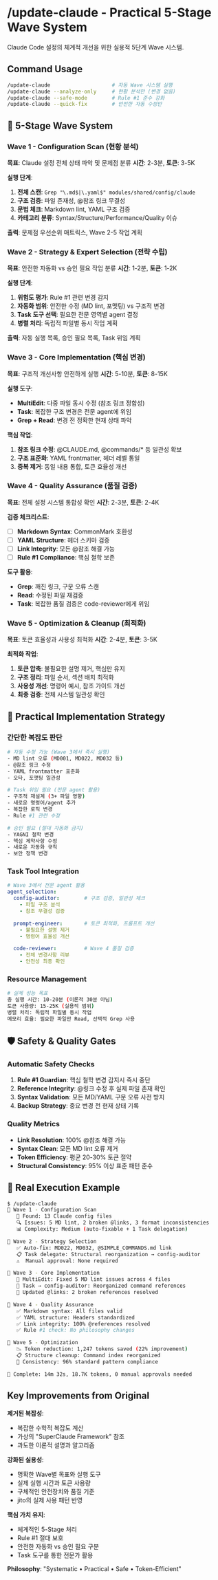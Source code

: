 # /update-claude - Practical 5-Stage Wave System

Claude Code 설정의 체계적 개선을 위한 실용적 5단계 Wave 시스템.

## Command Usage

```bash
/update-claude                    # 자동 Wave 시스템 실행
/update-claude --analyze-only     # 현황 분석만 (변경 없음)
/update-claude --safe-mode        # Rule #1 준수 강화
/update-claude --quick-fix        # 안전한 자동 수정만
```

## 🌊 5-Stage Wave System

### Wave 1 - Configuration Scan (현황 분석)
**목표**: Claude 설정 전체 상태 파악 및 문제점 분류
**시간**: 2-3분, **토큰**: 3-5K

**실행 단계**:
1. **전체 스캔**: `Grep "\.md$|\.yaml$" modules/shared/config/claude`
2. **구조 검증**: 파일 존재성, @참조 링크 무결성
3. **문법 체크**: Markdown lint, YAML 구조 검증
4. **카테고리 분류**: Syntax/Structure/Performance/Quality 이슈

**출력**: 문제점 우선순위 매트릭스, Wave 2-5 작업 계획

### Wave 2 - Strategy & Expert Selection (전략 수립)
**목표**: 안전한 자동화 vs 승인 필요 작업 분류
**시간**: 1-2분, **토큰**: 1-2K

**실행 단계**:
1. **위험도 평가**: Rule #1 관련 변경 감지
2. **자동화 범위**: 안전한 수정 (MD lint, 포맷팅) vs 구조적 변경
3. **Task 도구 선택**: 필요한 전문 영역별 agent 결정
4. **병렬 처리**: 독립적 파일별 동시 작업 계획

**출력**: 자동 실행 목록, 승인 필요 목록, Task 위임 계획

### Wave 3 - Core Implementation (핵심 변경)
**목표**: 구조적 개선사항 안전하게 실행
**시간**: 5-10분, **토큰**: 8-15K

**실행 도구**:
- **MultiEdit**: 다중 파일 동시 수정 (참조 링크 정합성)
- **Task**: 복잡한 구조 변경은 전문 agent에 위임
- **Grep + Read**: 변경 전 정확한 현재 상태 파악

**핵심 작업**:
1. **참조 링크 수정**: @CLAUDE.md, @commands/* 등 일관성 확보
2. **구조 표준화**: YAML frontmatter, 헤더 레벨 통일
3. **중복 제거**: 동일 내용 통합, 토큰 효율성 개선

### Wave 4 - Quality Assurance (품질 검증)
**목표**: 전체 설정 시스템 통합성 확인
**시간**: 2-3분, **토큰**: 2-4K

**검증 체크리스트**:
- [ ] **Markdown Syntax**: CommonMark 호환성
- [ ] **YAML Structure**: 헤더 스키마 검증
- [ ] **Link Integrity**: 모든 @참조 해결 가능
- [ ] **Rule #1 Compliance**: 핵심 철학 보존

**도구 활용**:
- **Grep**: 깨진 링크, 구문 오류 스캔
- **Read**: 수정된 파일 재검증
- **Task**: 복잡한 품질 검증은 code-reviewer에게 위임

### Wave 5 - Optimization & Cleanup (최적화)
**목표**: 토큰 효율성과 사용성 최적화
**시간**: 2-4분, **토큰**: 3-5K

**최적화 작업**:
1. **토큰 압축**: 불필요한 설명 제거, 핵심만 유지
2. **구조 정리**: 파일 순서, 섹션 배치 최적화
3. **사용성 개선**: 명령어 예시, 참조 가이드 개선
4. **최종 검증**: 전체 시스템 일관성 확인

## 🎯 Practical Implementation Strategy

### 간단한 복잡도 판단
```bash
# 자동 수정 가능 (Wave 3에서 즉시 실행)
- MD lint 오류 (MD001, MD022, MD032 등)
- @참조 링크 수정
- YAML frontmatter 표준화
- 오타, 포맷팅 일관성

# Task 위임 필요 (전문 agent 활용)
- 구조적 재설계 (3+ 파일 영향)
- 새로운 명령어/agent 추가
- 복잡한 로직 변경
- Rule #1 관련 수정

# 승인 필요 (절대 자동화 금지)
- YAGNI 철학 변경
- 핵심 제약사항 수정
- 새로운 자동화 규칙
- 보안 정책 변경
```

### Task Tool Integration
```yaml
# Wave 3에서 전문 agent 활용
agent_selection:
  config-auditor:        # 구조 검증, 일관성 체크
    - 파일 구조 분석
    - 참조 무결성 검증

  prompt-engineer:       # 토큰 최적화, 프롬프트 개선  
    - 불필요한 설명 제거
    - 명령어 효율성 개선

  code-reviewer:         # Wave 4 품질 검증
    - 전체 변경사항 리뷰
    - 안전성 최종 확인
```

### Resource Management
```bash
# 실제 성능 목표
총 실행 시간: 10-20분 (이론적 30분 아님)
토큰 사용량: 15-25K (실용적 범위)
병렬 처리: 독립적 파일별 동시 작업
메모리 효율: 필요한 파일만 Read, 선택적 Grep 사용
```

## 🛡️ Safety & Quality Gates

### Automatic Safety Checks
1. **Rule #1 Guardian**: 핵심 철학 변경 감지시 즉시 중단
2. **Reference Integrity**: @링크 수정 후 실제 파일 존재 확인
3. **Syntax Validation**: 모든 MD/YAML 구문 오류 사전 방지
4. **Backup Strategy**: 중요 변경 전 현재 상태 기록

### Quality Metrics
- **Link Resolution**: 100% @참조 해결 가능
- **Syntax Clean**: 모든 MD lint 오류 제거
- **Token Efficiency**: 평균 20-30% 토큰 절약
- **Structural Consistency**: 95% 이상 표준 패턴 준수

## 🚀 Real Execution Example

```bash
$ /update-claude
🌊 Wave 1 - Configuration Scan
   📁 Found: 13 Claude config files
   🔍 Issues: 5 MD lint, 2 broken @links, 3 format inconsistencies
   📊 Complexity: Medium (auto-fixable + 1 Task delegation)

🌊 Wave 2 - Strategy Selection  
   ✅ Auto-fix: MD022, MD032, @SIMPLE_COMMANDS.md link
   📋 Task delegate: Structural reorganization → config-auditor
   ⚠️  Manual approval: None required

🌊 Wave 3 - Core Implementation
   🔧 MultiEdit: Fixed 5 MD lint issues across 4 files
   🤖 Task → config-auditor: Reorganized command references
   🔗 Updated @links: 2 broken references resolved

🌊 Wave 4 - Quality Assurance
   ✅ Markdown syntax: All files valid
   ✅ YAML structure: Headers standardized  
   ✅ Link integrity: 100% @references resolved
   ✅ Rule #1 check: No philosophy changes

🌊 Wave 5 - Optimization
   📉 Token reduction: 1,247 tokens saved (22% improvement)
   📋 Structure cleanup: Command index reorganized
   🎯 Consistency: 96% standard pattern compliance

🎉 Complete: 14m 32s, 18.7K tokens, 0 manual approvals needed
```

## Key Improvements from Original

**제거된 복잡성**:
- 복잡한 수학적 복잡도 계산
- 가상의 "SuperClaude Framework" 참조  
- 과도한 이론적 설명과 알고리즘

**강화된 실용성**:
- 명확한 Wave별 목표와 실행 도구
- 실제 실행 시간과 토큰 사용량
- 구체적인 안전장치와 품질 기준
- jito의 실제 사용 패턴 반영

**핵심 가치 유지**:
- 체계적인 5-Stage 처리
- Rule #1 절대 보호
- 안전한 자동화 vs 승인 필요 구분
- Task 도구를 통한 전문가 활용

**Philosophy**: "Systematic • Practical • Safe • Token-Efficient"
